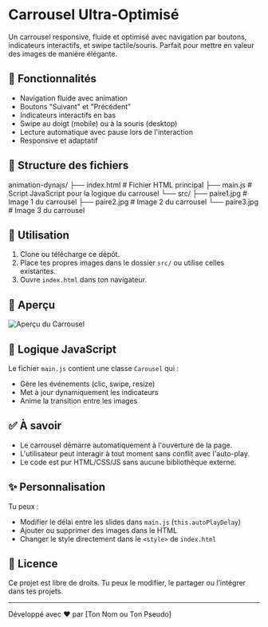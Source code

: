 # Carrousel Ultra-Optimisé

Un carrousel responsive, fluide et optimisé avec navigation par boutons, indicateurs interactifs, et swipe tactile/souris. Parfait pour mettre en valeur des images de manière élégante.

## 🚀 Fonctionnalités

- Navigation fluide avec animation
- Boutons "Suivant" et "Précédent"
- Indicateurs interactifs en bas
- Swipe au doigt (mobile) ou à la souris (desktop)
- Lecture automatique avec pause lors de l'interaction
- Responsive et adaptatif

## 📁 Structure des fichiers

animation-dynajs/
├── index.html # Fichier HTML principal
├── main.js # Script JavaScript pour la logique du carrousel
└── src/
├── paire1.jpg # Image 1 du carrousel
├── paire2.jpg # Image 2 du carrousel
└── paire3.jpg # Image 3 du carrousel

## 🔧 Utilisation

1. Clone ou télécharge ce dépôt.
2. Place tes propres images dans le dossier `src/` ou utilise celles existantes.
3. Ouvre `index.html` dans ton navigateur.

## 📸 Aperçu

![Aperçu du Carrousel](./preview.png) <!-- Tu peux ajouter une capture d'écran si besoin -->

## 🧠 Logique JavaScript

Le fichier `main.js` contient une classe `Carousel` qui :

- Gère les événements (clic, swipe, resize)
- Met à jour dynamiquement les indicateurs
- Anime la transition entre les images

## ✅ À savoir

- Le carrousel démarre automatiquement à l'ouverture de la page.
- L'utilisateur peut interagir à tout moment sans conflit avec l'auto-play.
- Le code est pur HTML/CSS/JS sans aucune bibliothèque externe.

## ✨ Personnalisation

Tu peux :

- Modifier le délai entre les slides dans `main.js` (`this.autoPlayDelay`)
- Ajouter ou supprimer des images dans le HTML
- Changer le style directement dans le `<style>` de `index.html`

## 📄 Licence

Ce projet est libre de droits. Tu peux le modifier, le partager ou l’intégrer dans tes projets.

---

Développé avec ❤️ par [Ton Nom ou Ton Pseudo]
